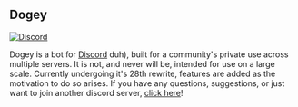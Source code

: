 ## Dogey  
[![Discord](https://discordapp.com/api/guilds/158057120493862912/widget.png)](https://discord.gg/B4BwQ8r)  

Dogey is a bot for [Discord](https://discordapp.com) duh), built for a community's private use across multiple servers. It is not, and never will be, intended for use on a large scale. Currently undergoing it's 28th rewrite, features are added as the motivation to do so arises. If you have any questions, suggestions, or just want to join another discord server, [click here](https://discord.gg/B4BwQ8r)!